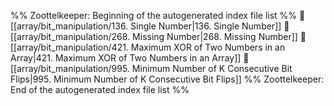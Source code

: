 %% Zoottelkeeper: Beginning of the autogenerated index file list  %%
📄 [[array/bit_manipulation/136. Single Number|136. Single Number]]
📄 [[array/bit_manipulation/268. Missing Number|268. Missing Number]]
📄 [[array/bit_manipulation/421. Maximum XOR of Two Numbers in an Array|421. Maximum XOR of Two Numbers in an Array]]
📄 [[array/bit_manipulation/995. Minimum Number of K Consecutive Bit Flips|995. Minimum Number of K Consecutive Bit Flips]]
%% Zoottelkeeper: End of the autogenerated index file list  %%
